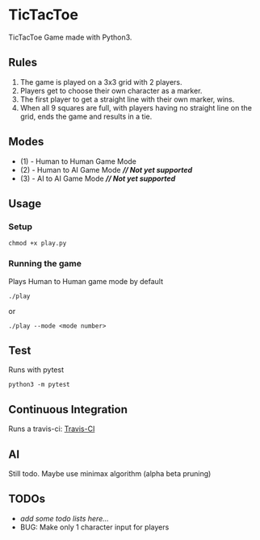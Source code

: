 # TicTacToe
TicTacToe Game made with Python3.

## Rules
1. The game is played on a 3x3 grid with 2 players.
2. Players get to choose their own character as a marker.
3. The first player to get a straight line with their own marker, wins.
4. When all 9 squares are full, with players having no straight line on the grid, ends the game and results in a tie.

## Modes
 * (1) - Human to Human Game Mode
 * (2) - Human to AI Game Mode  ***// Not yet supported***
 * (3) - AI to AI Game Mode  ***// Not yet supported***

## Usage
### Setup
```
chmod +x play.py
```
### Running the game
Plays Human to Human game mode by default
```
./play
```
or
```
./play --mode <mode number>
```

## Test
Runs with pytest
```
python3 -m pytest
```

## Continuous Integration
Runs a travis-ci: [Travis-CI](https://travis-ci.org/kirbysebastian/TicTacToe)

## AI
Still todo. Maybe use minimax algorithm (alpha beta pruning)

## TODOs
- *add some todo lists here...* 
- BUG: Make only 1 character input for players

